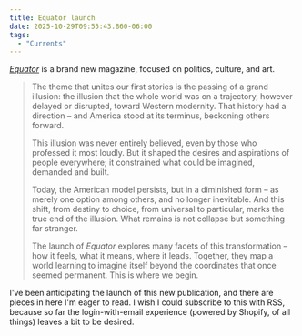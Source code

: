 ```yaml
---
title: Equator launch
date: 2025-10-29T09:55:43.860-06:00
tags:
  - "Currents"
---
```


<a href="https://www.equator.org/"><i>Equator</i></a> is a brand new magazine, focused on politics, culture, and art.

<blockquote>
<p>The theme that unites our first stories is the passing of a grand illusion: the illusion that the whole world was on a trajectory, however delayed or disrupted, toward Western modernity. That history had a direction – and America stood at its terminus, beckoning others forward.</p>

<p>This illusion was never entirely believed, even by those who professed it most loudly. But it shaped the desires and aspirations of people everywhere; it constrained what could be imagined, demanded and built.</p>

<p>Today, the American model persists, but in a diminished form – as merely one option among others, and no longer inevitable. And this shift, from destiny to choice, from universal to particular, marks the true end of the illusion. What remains is not collapse but something far stranger.</p>

<p>The launch of <i>Equator</i> explores many facets of this transformation – how it feels, what it means, where it leads. Together, they map a world learning to imagine itself beyond the coordinates that once seemed permanent. This is where we begin.</p>
</blockquote>

I've been anticipating the launch of this new publication, and there are pieces in here I'm eager to read. I wish I could subscribe to this with RSS, because so far the login-with-email experience (powered by Shopify, of all things) leaves a bit to be desired.
